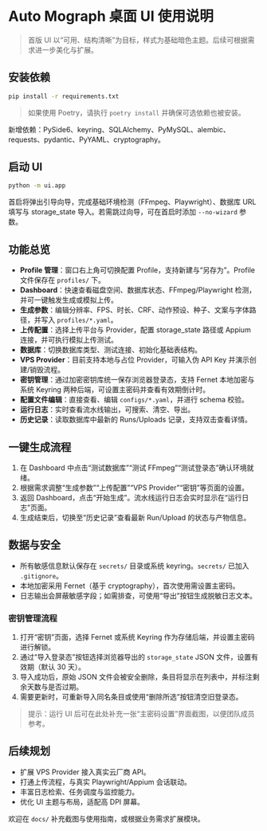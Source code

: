 # Auto Mograph 桌面 UI 使用说明

> 首版 UI 以“可用、结构清晰”为目标，样式为基础暗色主题。后续可根据需求进一步美化与扩展。

## 安装依赖

```bash
pip install -r requirements.txt
```

> 如果使用 Poetry，请执行 `poetry install` 并确保可选依赖也被安装。

新增依赖：PySide6、keyring、SQLAlchemy、PyMySQL、alembic、requests、pydantic、PyYAML、cryptography。

## 启动 UI

```bash
python -m ui.app
```

首启将弹出引导向导，完成基础环境检测（FFmpeg、Playwright）、数据库 URL 填写与 storage_state 导入。若需跳过向导，可在首启时添加 `--no-wizard` 参数。

## 功能总览

- **Profile 管理**：窗口右上角可切换配置 Profile，支持新建与“另存为”。Profile 文件保存在 `profiles/` 下。
- **Dashboard**：快速查看磁盘空间、数据库状态、FFmpeg/Playwright 检测，并可一键触发生成或模拟上传。
- **生成参数**：编辑分辨率、FPS、时长、CRF、动作预设、种子、文案与字体路径，并写入 `profiles/*.yaml`。
- **上传配置**：选择上传平台与 Provider，配置 storage_state 路径或 Appium 连接，并可执行模拟上传测试。
- **数据库**：切换数据库类型、测试连接、初始化基础表结构。
- **VPS Provider**：目前支持本地与占位 Provider，可输入伪 API Key 并演示创建/销毁流程。
- **密钥管理**：通过加密密钥库统一保存浏览器登录态，支持 Fernet 本地加密与系统 Keyring 两种后端，可设置主密码并查看有效期倒计时。
- **配置文件编辑**：直接查看、编辑 `configs/*.yaml`，并进行 schema 校验。
- **运行日志**：实时查看流水线输出，可搜索、清空、导出。
- **历史记录**：读取数据库中最新的 Runs/Uploads 记录，支持双击查看详情。

## 一键生成流程

1. 在 Dashboard 中点击“测试数据库”“测试 FFmpeg”“测试登录态”确认环境就绪。
2. 根据需求调整“生成参数”“上传配置”“VPS Provider”“密钥”等页面的设置。
3. 返回 Dashboard，点击“开始生成”。流水线运行日志会实时显示在“运行日志”页面。
4. 生成结束后，切换至“历史记录”查看最新 Run/Upload 的状态与产物信息。

## 数据与安全

- 所有敏感信息默认保存在 `secrets/` 目录或系统 keyring。`secrets/` 已加入 `.gitignore`。
- 本地加密采用 Fernet（基于 cryptography），首次使用需设置主密码。
- 日志输出会屏蔽敏感字段；如需排查，可使用“导出”按钮生成脱敏日志文本。

### 密钥管理流程

1. 打开“密钥”页面，选择 Fernet 或系统 Keyring 作为存储后端，并设置主密码进行解锁。
2. 通过“导入登录态”按钮选择浏览器导出的 `storage_state` JSON 文件，设置有效期（默认 30 天）。
3. 导入成功后，原始 JSON 文件会被安全删除，条目将显示在列表中，并标注剩余天数与是否过期。
4. 需要更新时，可重新导入同名条目或使用“删除所选”按钮清空旧登录态。

> 提示：运行 UI 后可在此处补充一张“主密码设置”界面截图，以便团队成员参考。

## 后续规划

- 扩展 VPS Provider 接入真实云厂商 API。
- 打通上传流程，与真实 Playwright/Appium 会话联动。
- 丰富日志检索、任务调度与监控能力。
- 优化 UI 主题与布局，适配高 DPI 屏幕。

欢迎在 `docs/` 补充截图与使用指南，或根据业务需求扩展模块。
